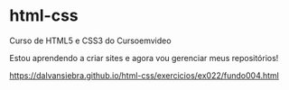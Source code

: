 # html-css
 Curso de HTML5 e CSS3 do Cursoemvideo

Estou aprendendo a criar sites e agora vou gerenciar meus repositórios!

https://dalvansiebra.github.io/html-css/exercicios/ex022/fundo004.html